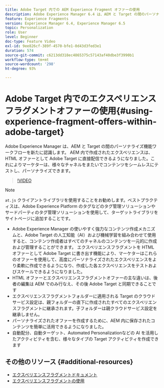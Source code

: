 ```yaml
---
title: Adobe Target 内での AEM Experience Fragment オファーの使用
description: Adobe Experience Manager 6.4 は、AEM と Target の間のパーソナライズ機能ワークフローを新たに認識します。AEM 内で作成されたエクスペリエンスは、HTML オファーとして Adobe Target に直接配信できるようになりました。これによりマーケターは、様々なチャネルをまたいでコンテンツをシームレスにテストし、パーソナライズできます。
feature: Experience Fragments
version: Experience Manager 6.4, Experience Manager 6.5
topic: Personalization
role: User
level: Beginner
doc-type: Feature Video
exl-id: 9ee826cf-389f-4570-bfe1-0d43d3fed3e1
duration: 574
source-git-commit: c6213dd318ec4865375c57143af40dbe3f3990b1
workflow-type: tm+mt
source-wordcount: '298'
ht-degree: 93%

---
```


# Adobe Target 内でのエクスペリエンスフラグメントオファーの使用{#using-experience-fragment-offers-within-adobe-target}

Adobe Experience Manager は、AEM と Target の間のパーソナライズ機能ワークフローを新たに認識します。 AEM 内で作成されたエクスペリエンスは、HTML オファーとして Adobe Target に直接配信できるようになりました。これによりマーケターは、様々なチャネルをまたいでコンテンツをシームレスにテストし、パーソナライズできます。

>[!VIDEO](https://video.tv.adobe.com/v/38085?quality=12&learn=on&captions=jpn)

>[!NOTE]
>
>`at.js` クライアントライブラリを使用することをお勧めします。ベストプラクティスは、Adobe Experience Platform のタグなどのタグ管理ソリューションやサードパーティのタグ管理ソリューションを使用して、ターゲットライブラリをサイトページに追加することです。


* Adobe Experience Manager の使いやすく強力なコンテンツ作成メカニズムと、Adobe Target の人工知能（AI）および機械学習を組み合わせて使用すると、コンテンツ作成者はすべてのチャネルのコンテンツを一元的に作成および管理することができます。 エクスペリエンスフラグメントを HTML オファーとして Adobe Target に書き出す機能により、マーケターはこれらのオファーを使用して、高度にパーソナライズされたエクスペリエンスをより柔軟に作成できるようになり、作成した各エクスペリエンスをテストおよびスケールできるようになりました。
* HTML オファーとエクスペリエンスフラグメントオファーの主な違いは、後者の編集は AEM でのみ行なえ、その後 Adobe Target と同期できることです
* エクスペリエンスフラグメントフォルダーに適用される Target のクラウドサービス設定は、親フォルダーの直下に作成されたすべてのエクスペリエンスフラグメントに継承されます。子フォルダーは親クラウドサービス設定を継承しません。
* パーソナライズされたオファーを作成するために、AEM 内に保存されたコンテンツを簡単に活用できるようになりました。
* 自動配分、自動ターゲット、Automated Personalizationなどの AI を活用したアクティビティを含む、様々なタイプの Target アクティビティを作成できます

## その他のリソース {#additional-resources}

* [エクスペリエンスフラグメントドキュメント](https://experienceleague.adobe.com/docs/experience-manager-65/authoring/authoring/experience-fragments.html?lang=ja)
* [エクスペリエンスフラグメントの使用](/help/sites/experience-fragments/experience-fragments-feature-video-use.md)
